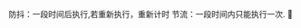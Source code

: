 
防抖：一段时间后执行,若重新执行，重新计时
节流：一段时间内只能执行一次.


<!--stackedit_data:
eyJoaXN0b3J5IjpbLTQ3Mzc4NjU5NSw3MjcxNjkzMTRdfQ==
-->